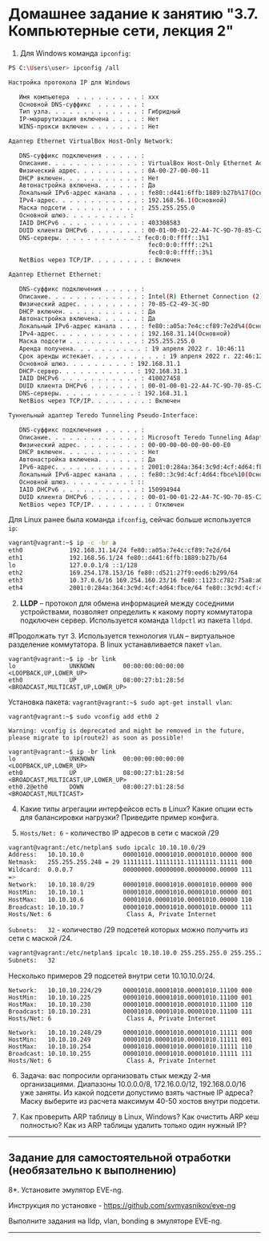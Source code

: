 # Домашнее задание к занятию "3.7. Компьютерные сети, лекция 2"

1. Для Windows команда `ipconfig`:
```bash
PS C:\Users\user> ipconfig /all

Настройка протокола IP для Windows

   Имя компьютера  . . . . . . . . . : xxx
   Основной DNS-суффикс  . . . . . . :
   Тип узла. . . . . . . . . . . . . : Гибридный
   IP-маршрутизация включена . . . . : Нет
   WINS-прокси включен . . . . . . . : Нет

Адаптер Ethernet VirtualBox Host-Only Network:

   DNS-суффикс подключения . . . . . :
   Описание. . . . . . . . . . . . . : VirtualBox Host-Only Ethernet Adapter
   Физический адрес. . . . . . . . . : 0A-00-27-00-00-11
   DHCP включен. . . . . . . . . . . : Нет
   Автонастройка включена. . . . . . : Да
   Локальный IPv6-адрес канала . . . : fe80::d441:6ffb:1889:b27b%17(Основной)
   IPv4-адрес. . . . . . . . . . . . : 192.168.56.1(Основной)
   Маска подсети . . . . . . . . . . : 255.255.255.0
   Основной шлюз. . . . . . . . . :
   IAID DHCPv6 . . . . . . . . . . . : 403308583
   DUID клиента DHCPv6 . . . . . . . : 00-01-00-01-22-A4-7C-9D-70-85-C2-49-3C-0D
   DNS-серверы. . . . . . . . . . . : fec0:0:0:ffff::1%1
                                       fec0:0:0:ffff::2%1
                                       fec0:0:0:ffff::3%1
   NetBios через TCP/IP. . . . . . . . : Включен

Адаптер Ethernet Ethernet:

   DNS-суффикс подключения . . . . . :
   Описание. . . . . . . . . . . . . : Intel(R) Ethernet Connection (2) I219-V
   Физический адрес. . . . . . . . . : 70-85-C2-49-3C-0D
   DHCP включен. . . . . . . . . . . : Да
   Автонастройка включена. . . . . . : Да
   Локальный IPv6-адрес канала . . . : fe80::a05a:7e4c:cf89:7e2d%4(Основной)
   IPv4-адрес. . . . . . . . . . . . : 192.168.31.14(Основной)
   Маска подсети . . . . . . . . . . : 255.255.255.0
   Аренда получена. . . . . . . . . . : 19 апреля 2022 г. 10:46:11
   Срок аренды истекает. . . . . . . . . . : 19 апреля 2022 г. 22:46:12
   Основной шлюз. . . . . . . . . : 192.168.31.1
   DHCP-сервер. . . . . . . . . . . : 192.168.31.1
   IAID DHCPv6 . . . . . . . . . . . : 410027458
   DUID клиента DHCPv6 . . . . . . . : 00-01-00-01-22-A4-7C-9D-70-85-C2-49-3C-0D
   DNS-серверы. . . . . . . . . . . : 192.168.31.1
   NetBios через TCP/IP. . . . . . . . : Включен

Туннельный адаптер Teredo Tunneling Pseudo-Interface:

   DNS-суффикс подключения . . . . . :
   Описание. . . . . . . . . . . . . : Microsoft Teredo Tunneling Adapter
   Физический адрес. . . . . . . . . : 00-00-00-00-00-00-00-E0
   DHCP включен. . . . . . . . . . . : Нет
   Автонастройка включена. . . . . . : Да
   IPv6-адрес. . . . . . . . . . . . : 2001:0:284a:364:3c9d:4cf:4d64:fbce(Основной)
   Локальный IPv6-адрес канала . . . : fe80::3c9d:4cf:4d64:fbce%10(Основной)
   Основной шлюз. . . . . . . . . : ::
   IAID DHCPv6 . . . . . . . . . . . : 150994944
   DUID клиента DHCPv6 . . . . . . . : 00-01-00-01-22-A4-7C-9D-70-85-C2-49-3C-0D
   NetBios через TCP/IP. . . . . . . . : Отключен
```
Для Linux ранее была команда `ifconfig`, сейчас больше используется `ip`:
```bash
vagrant@vagrant:~$ ip -c -br a
eth0             192.168.31.14/24 fe80::a05a:7e4c:cf89:7e2d/64
eth1             192.168.56.1/24 fe80::d441:6ffb:1889:b27b/64
lo               127.0.0.1/8 ::1/128
eth2             169.254.178.153/16 fe80::d521:27f9:eed6:b299/64
eth3             10.37.0.6/16 169.254.160.23/16 fe80::1123:c782:75a8:a017/64
eth4             2001:0:284a:364:3c9d:4cf:4d64:fbce/64 fe80::3c9d:4cf:4d64:fbce/64
```

2. **LLDP** – протокол для обмена информацией между соседними устройствами, позволяет определить к какому порту коммутатора подключен сервер.
Используется команда `lldpctl` из пакета `lldpd`.

#Продолжать тут
3. Используется технология `VLAN` – виртуальное разделение коммутатора. В linux устанавливается пакет `vlan`.
```
vagrant@vagrant:~$ ip -br link
lo               UNKNOWN        00:00:00:00:00:00 <LOOPBACK,UP,LOWER_UP>
eth0             UP             08:00:27:b1:28:5d <BROADCAST,MULTICAST,UP,LOWER_UP>
```

Установка пакета: `vagrant@vagrant:~$ sudo apt-get install vlan`:

```
vagrant@vagrant:~$ sudo vconfig add eth0 2

Warning: vconfig is deprecated and might be removed in the future, please migrate to ip(route2) as soon as possible!

vagrant@vagrant:~$ ip -br link
lo               UNKNOWN        00:00:00:00:00:00 <LOOPBACK,UP,LOWER_UP>
eth0             UP             08:00:27:b1:28:5d <BROADCAST,MULTICAST,UP,LOWER_UP>
eth0.2@eth0      DOWN           08:00:27:b1:28:5d <BROADCAST,MULTICAST>
```

4. Какие типы агрегации интерфейсов есть в Linux? Какие опции есть для балансировки нагрузки? Приведите пример конфига.


5. `Hosts/Net: 6` - количество IP адресов в сети с маской /29 
```bash
vagrant@vagrant:/etc/netplan$ sudo ipcalc 10.10.10.0/29
Address:   10.10.10.0           00001010.00001010.00001010.00000 000
Netmask:   255.255.255.248 = 29 11111111.11111111.11111111.11111 000
Wildcard:  0.0.0.7              00000000.00000000.00000000.00000 111
=>
Network:   10.10.10.0/29        00001010.00001010.00001010.00000 000
HostMin:   10.10.10.1           00001010.00001010.00001010.00000 001
HostMax:   10.10.10.6           00001010.00001010.00001010.00000 110
Broadcast: 10.10.10.7           00001010.00001010.00001010.00000 111
Hosts/Net: 6                     Class A, Private Internet
```

`Subnets:   32` - количество /29 подсетей которых можно получить из сети с маской /24. 
```bash
vagrant@vagrant:/etc/netplan$ ipcalc 10.10.10.0 255.255.255.0 255.255.255.248
Subnets:   32
```

Несколько примеров 29 подсетей внутри сети 10.10.10.0/24.
```
Network:   10.10.10.224/29      00001010.00001010.00001010.11100 000
HostMin:   10.10.10.225         00001010.00001010.00001010.11100 001
HostMax:   10.10.10.230         00001010.00001010.00001010.11100 110
Broadcast: 10.10.10.231         00001010.00001010.00001010.11100 111
Hosts/Net: 6                     Class A, Private Internet

Network:   10.10.10.248/29      00001010.00001010.00001010.11111 000
HostMin:   10.10.10.249         00001010.00001010.00001010.11111 001
HostMax:   10.10.10.254         00001010.00001010.00001010.11111 110
Broadcast: 10.10.10.255         00001010.00001010.00001010.11111 111
Hosts/Net: 6                     Class A, Private Internet
```

6. Задача: вас попросили организовать стык между 2-мя организациями. Диапазоны 10.0.0.0/8, 172.16.0.0/12, 192.168.0.0/16 уже заняты. Из какой подсети допустимо взять частные IP адреса? Маску выберите из расчета максимум 40-50 хостов внутри подсети.


7. Как проверить ARP таблицу в Linux, Windows? Как очистить ARP кеш полностью? Как из ARP таблицы удалить только один нужный IP?



 ---
## Задание для самостоятельной отработки (необязательно к выполнению)

 8*. Установите эмулятор EVE-ng.
 
 Инструкция по установке - https://github.com/svmyasnikov/eve-ng

 Выполните задания на lldp, vlan, bonding в эмуляторе EVE-ng. 
 
 ---
